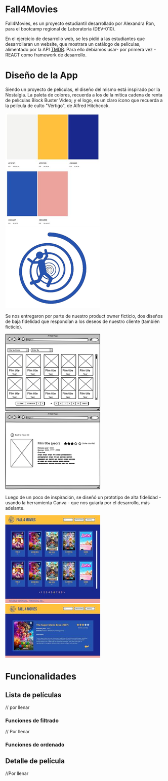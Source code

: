 # Fall4Movies

Fall4Movies, es un proyecto estudiantil desarrollado por Alexandra Ron, para el bootcamp regional de Laboratoria  (DEV-010). 

En el ejercicio de desarrollo web, se les pidió a las estudiantes que desarrollaran un website, que mostrara un catálogo de películas, alimentado por la API [TMDB](https://www.themoviedb.org/). Para ello debíamos usar- por primera vez - REACT como framework de desarrollo. 

# Diseño de la App

Siendo un proyecto de películas, el diseño del mismo está inspirado por la Nostalgia. La paleta de colores, recuerda a los de la mítica cadena de renta de películas Block Buster Video; y el logo, es un claro ícono que recuerda a la película de culto "Vértigo", de Alfred Hitchcock. 

![Paleta de colores](./public/readmeImg/paleta.jpg)
![icono](./public/readmeImg/logo.png)

Se nos entregaron por parte de nuestro product owner ficticio, dos diseños de baja fidelidad que respondían a los deseos de nuestro cliente (también ficticio).  

![Lista de películas- prototipo de baja fidelidad](./public/readmeImg/movie-list.png)
![Detalle película- prototipo de baja fidelidad](./public/readmeImg/movie-detail.png)

Luego de un poco de inspiración, se diseñó un prototipo de alta fidelidad - usando la herramienta Canva - que nos guiaría por el desarrollo, más adelante. 

![Lista de películas- diseño de alta fidelidad ](./public/readmeImg/vista1.jpg)
![Detalle película- diseño de alta fidelidad ](./public/readmeImg/vista2.jpg)

# Funcionalidades
## Lista de películas

// por llenar

### Funciones de filtrado

// Por llenar

### Funciones de ordenado


## Detalle de película

//Por llenar

